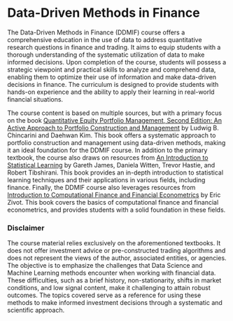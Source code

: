 # Data-Driven Methods in Finance

The Data-Driven Methods in Finance (DDMIF) course offers a comprehensive education in the use of data to address quantitative research questions in finance and trading. It aims to equip students with a thorough understanding of the systematic utilization of data to make informed decisions. Upon completion of the course, students will possess a strategic viewpoint and practical skills to analyze and comprehend data, enabling them to optimize their use of information and make data-driven decisions in finance. The curriculum is designed to provide students with hands-on experience and the ability to apply their learning in real-world financial situations.

The course content is based on multiple sources, but with a primary focus on the book [Quantitative Equity Portfolio Management, Second Edition: An Active Approach to Portfolio Construction and Management](https://www.amazon.com/Quantitative-Equity-Portfolio-Management-Second/dp/1264268920) by Ludwig B. Chincarini and Daehwan Kim. This book offers a systematic approach to portfolio construction and management using data-driven methods, making it an ideal foundation for the DDMIF course.
In addition to the primary textbook, the course also draws on resources from [An Introduction to Statistical Learning](https://www.amazon.com/Introduction-Statistical-Learning-Applications-Statistics/dp/1071614177/ref=sr_1_1?crid=1YYMKPXF419FM&keywords=An+Introduction+to+Statistical+Learning&qid=1675135896&s=books&sprefix=an+introduction+to+statistical+learning%2Cstripbooks%2C718&sr=1-1) by Gareth James, Daniela Witten, Trevor Hastie, and Robert Tibshirani. This book provides an in-depth introduction to statistical learning techniques and their applications in various fields, including finance.
Finally, the DDMIF course also leverages resources from [Introduction to Computational Finance and Financial Econometrics](https://bookdown.org/compfinezbook/introcompfinr/) by Eric Zivot. This book covers the basics of computational finance and financial econometrics, and provides students with a solid foundation in these fields.

### Disclaimer
The course material relies exclusively on the aforementioned textbooks. It does not offer investment advice or pre-constructed trading algorithms and does not represent the views of the author, associated entities, or agencies. The objective is to emphasize the challenges that Data Science and Machine Learning methods encounter when working with financial data. These difficulties, such as a brief history, non-stationarity, shifts in market conditions, and low signal content, make it challenging to attain robust outcomes. The topics covered serve as a reference for using these methods to make informed investment decisions through a systematic and scientific approach.
